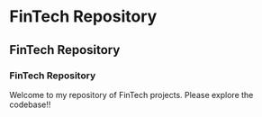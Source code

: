 
# FinTech Repository

## FinTech Repository

### FinTech Repository

Welcome to my repository of FinTech projects. Please explore the codebase!!

